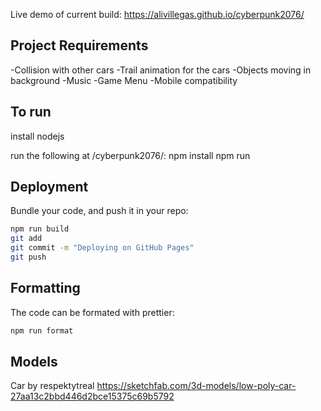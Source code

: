Live demo of current build: https://alivillegas.github.io/cyberpunk2076/

## Project Requirements

-Collision with other cars
-Trail animation for the cars
-Objects moving in background 
-Music
-Game Menu
-Mobile compatibility 

## To run
install nodejs

run the following at /cyberpunk2076/:
npm install
npm run

## Deployment

Bundle your code, and push it in your repo:
```bash
npm run build
git add
git commit -m "Deploying on GitHub Pages"
git push
```

## Formatting
The code can be formated with prettier:

```bash
npm run format
```

## Models 

Car by respektytreal https://sketchfab.com/3d-models/low-poly-car-27aa13c2bbd446d2bce15375c69b5792
